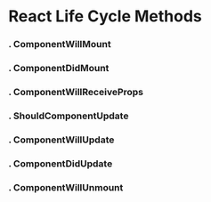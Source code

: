 # React Life Cycle Methods
### . ComponentWillMount
### . ComponentDidMount
### . ComponentWillReceiveProps
### . ShouldComponentUpdate
### . ComponentWillUpdate
### . ComponentDidUpdate 
### . ComponentWillUnmount
